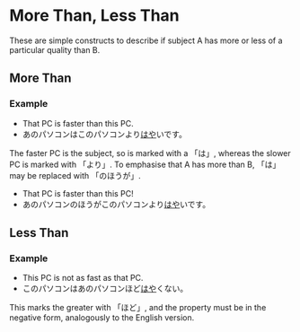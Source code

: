 # More Than, Less Than

These are simple constructs to describe if subject A has
more or less of a particular quality than B.

## More Than

### Example

- That PC is faster than this PC.
- あのパソコンはこのパソコンより[はや](-早)いです。

The faster PC is the subject, so is marked with a 「は」,
whereas the slower PC is marked with 「より」. To emphasise
that A has more than B, 「は」 may be replaced with
「のほうが」.

- That PC is faster than this PC!
- あのパソコンのほうがこのパソコンより[はや](-早)いです。

## Less Than

### Example

- This PC is not as fast as that PC.
- このパソコンはあのパソコンほど[はや](-早)くない。

This marks the greater with 「ほど」, and the property must
be in the negative form, analogously to the English version.
